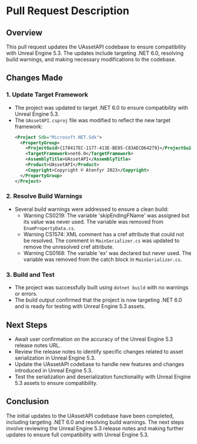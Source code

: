 # Pull Request Description

## Overview
This pull request updates the UAssetAPI codebase to ensure compatibility with Unreal Engine 5.3. The updates include targeting .NET 6.0, resolving build warnings, and making necessary modifications to the codebase.

## Changes Made

### 1. Update Target Framework
- The project was updated to target .NET 6.0 to ensure compatibility with Unreal Engine 5.3.
- The `UAssetAPI.csproj` file was modified to reflect the new target framework:
  ```xml
  <Project Sdk="Microsoft.NET.Sdk">
    <PropertyGroup>
      <ProjectGuid>{178417EC-1177-413E-BE85-C83AECD64279}</ProjectGuid>
      <TargetFramework>net6.0</TargetFramework>
      <AssemblyTitle>UAssetAPI</AssemblyTitle>
      <Product>UAssetAPI</Product>
      <Copyright>Copyright © Atenfyr 2023</Copyright>
    </PropertyGroup>
  </Project>
  ```

### 2. Resolve Build Warnings
- Several build warnings were addressed to ensure a clean build:
  - Warning CS0219: The variable 'skipEndingFName' was assigned but its value was never used. The variable was removed from `EnumPropertyData.cs`.
  - Warning CS1574: XML comment has a cref attribute that could not be resolved. The comment in `MainSerializer.cs` was updated to remove the unresolved cref attribute.
  - Warning CS0168: The variable 'ex' was declared but never used. The variable was removed from the catch block in `MainSerializer.cs`.

### 3. Build and Test
- The project was successfully built using `dotnet build` with no warnings or errors.
- The build output confirmed that the project is now targeting .NET 6.0 and is ready for testing with Unreal Engine 5.3 assets.

## Next Steps
- Await user confirmation on the accuracy of the Unreal Engine 5.3 release notes URL.
- Review the release notes to identify specific changes related to asset serialization in Unreal Engine 5.3.
- Update the UAssetAPI codebase to handle new features and changes introduced in Unreal Engine 5.3.
- Test the serialization and deserialization functionality with Unreal Engine 5.3 assets to ensure compatibility.

## Conclusion
The initial updates to the UAssetAPI codebase have been completed, including targeting .NET 6.0 and resolving build warnings. The next steps involve reviewing the Unreal Engine 5.3 release notes and making further updates to ensure full compatibility with Unreal Engine 5.3.
